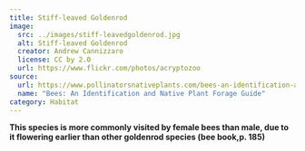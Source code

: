 ```yaml
---
title: Stiff-leaved Goldenrod
image:
  src: ../images/stiff-leavedgoldenrod.jpg
  alt: Stiff-leaved Goldenrod
  creator: Andrew Cannizzaro
  license: CC by 2.0
  url: https://www.flickr.com/photos/acryptozoo
source:
  url: https://www.pollinatorsnativeplants.com/bees-an-identification-and-native-plant-forage-guide.html
  name: "Bees: An Identification and Native Plant Forage Guide"
category: Habitat
---
```

<!--StartFragment-->

**This species is more commonly visited by female bees than male, due to it flowering earlier than other goldenrod species (bee book,p. 185)**

<!--EndFragment-->